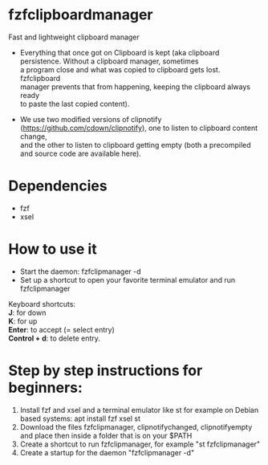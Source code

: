 # fzfclipboardmanager
Fast and lightweight clipboard manager

- Everything that once got on Clipboard is kept (aka clipboard persistence. Without a clipboard manager, sometimes     
                                                  a program close and what was copied to clipboard gets lost. fzfclipboard    
                                                  manager prevents that from happening, keeping the clipboard always ready     
                                                  to paste the last copied content).    
                                                  
- We use two modified versions of clipnotify (https://github.com/cdown/clipnotify), one to listen to clipboard content change,    
                                                  and the other to listen to clipboard getting empty (both a precompiled and 
                                                  source code are available here).

# Dependencies
- fzf 
- xsel

# How to use it    
- Start the daemon: fzfclipmanager -d     
- Set up a shortcut to open your favorite terminal emulator and run fzfclipmanager     

Keyboard shortcuts:    
<b>J</b>: for down     
<b>K</b>: for up    
<b>Enter</b>: to accept (= select entry)    
<b>Control + d</b>: to delete entry.    

# Step by step instructions for beginners:
1. Install fzf and xsel and a terminal emulator like st for example on Debian based systems:
    apt install fzf xsel st
2. Download the files fzfclipmanager, clipnotifychanged, clipnotifyempty and place then 
    inside a folder that is on your $PATH
3. Create a shortcut to run fzfclipmanager, for example "st fzfclipmanager"
4. Create a startup for the daemon "fzfclipmanager -d"
